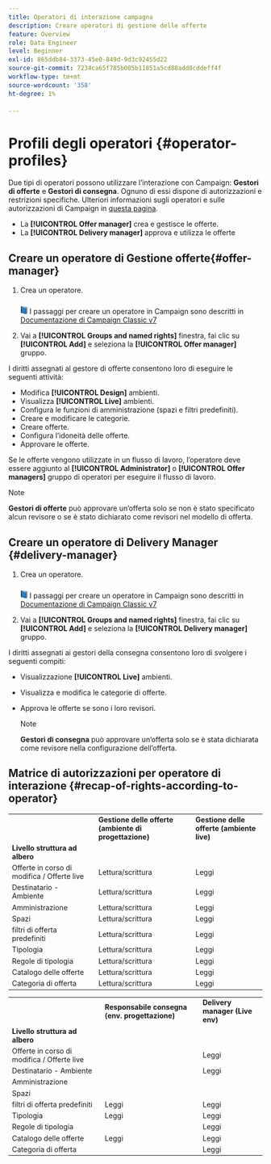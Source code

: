 ```yaml
---
title: Operatori di interazione campagna
description: Creare operatori di gestione delle offerte
feature: Overview
role: Data Engineer
level: Beginner
exl-id: 865ddb84-3373-45e0-849d-9d3c92455d22
source-git-commit: 7234ca65f785b005b11851a5cd88add8cddeff4f
workflow-type: tm+mt
source-wordcount: '358'
ht-degree: 1%

---
```


# Profili degli operatori {#operator-profiles}

Due tipi di operatori possono utilizzare l’interazione con Campaign: **Gestori di offerte** e **Gestori di consegna**. Ognuno di essi dispone di autorizzazioni e restrizioni specifiche. Ulteriori informazioni sugli operatori e sulle autorizzazioni di Campaign in [questa pagina](../start/permissions.md).

* La **[!UICONTROL Offer manager]** crea e gestisce le offerte.
* La **[!UICONTROL Delivery manager]** approva e utilizza le offerte

## Creare un operatore di Gestione offerte{#offer-manager}

1. Crea un operatore.

   ![](../assets/do-not-localize/book.png) I passaggi per creare un operatore in Campaign sono descritti in [Documentazione di Campaign Classic v7](https://experienceleague.adobe.com/docs/campaign-classic/using/getting-started/permissions/access-management-operators.html)

1. Vai a **[!UICONTROL Groups and named rights]** finestra, fai clic su **[!UICONTROL Add]** e seleziona la **[!UICONTROL Offer manager]** gruppo.

I diritti assegnati al gestore di offerte consentono loro di eseguire le seguenti attività:

* Modifica **[!UICONTROL Design]** ambienti.
* Visualizza **[!UICONTROL Live]** ambienti.
* Configura le funzioni di amministrazione (spazi e filtri predefiniti).
* Creare e modificare le categorie.
* Creare offerte.
* Configura l’idoneità delle offerte.
* Approvare le offerte.

Se le offerte vengono utilizzate in un flusso di lavoro, l’operatore deve essere aggiunto al **[!UICONTROL Administrator]** o **[!UICONTROL Offer managers]** gruppo di operatori per eseguire il flusso di lavoro.

>[!NOTE]
>
>**Gestori di offerte** può approvare un’offerta solo se non è stato specificato alcun revisore o se è stato dichiarato come revisori nel modello di offerta.

## Creare un operatore di Delivery Manager {#delivery-manager}

1. Crea un operatore.

   ![](../assets/do-not-localize/book.png) I passaggi per creare un operatore in Campaign sono descritti in [Documentazione di Campaign Classic v7](https://experienceleague.adobe.com/docs/campaign-classic/using/getting-started/permissions/access-management-operators.html)

1. Vai a **[!UICONTROL Groups and named rights]** finestra, fai clic su **[!UICONTROL Add]** e seleziona la **[!UICONTROL Delivery manager]** gruppo.

I diritti assegnati ai gestori della consegna consentono loro di svolgere i seguenti compiti:

* Visualizzazione **[!UICONTROL Live]** ambienti.
* Visualizza e modifica le categorie di offerte.
* Approva le offerte se sono i loro revisori.

   >[!NOTE]
   >
   >**Gestori di consegna** può approvare un’offerta solo se è stata dichiarata come revisore nella configurazione dell’offerta.

## Matrice di autorizzazioni per operatore di interazione {#recap-of-rights-according-to-operator}

<table> 
 <tbody> 
  <tr> 
   <td> </td> 
   <td> <strong>Gestione delle offerte (ambiente di progettazione)</strong><br /> </td> 
   <td> <strong>Gestione delle offerte (ambiente live)</strong><br /> </td> 
  </tr> 
  <tr> 
   <td> <strong>Livello struttura ad albero</strong><br /> </td> 
   <td> </td> 
   <td> </td> 
  </tr> 
  <tr> 
   <td> Offerte in corso di modifica / Offerte live<br /> </td> 
   <td> Lettura/scrittura<br /> </td> 
   <td> Leggi<br /> </td> 
  </tr> 
  <tr> 
   <td> Destinatario - Ambiente<br /> </td> 
   <td> Lettura/scrittura<br /> </td> 
   <td> Leggi<br /> </td> 
  </tr> 
  <tr> 
   <td> Amministrazione<br /> </td> 
   <td> Lettura/scrittura<br /> </td> 
   <td> Leggi<br /> </td> 
  </tr> 
  <tr> 
   <td> Spazi<br /> </td> 
   <td> Lettura/scrittura<br /> </td> 
   <td> Leggi<br /> </td> 
  </tr> 
  <tr> 
   <td> filtri di offerta predefiniti<br /> </td> 
   <td> Lettura/scrittura<br /> </td> 
   <td> Leggi<br /> </td> 
  </tr> 
  <tr> 
   <td> Tipologia<br /> </td> 
   <td> Lettura/scrittura<br /> </td> 
   <td> Leggi<br /> </td> 
  </tr> 
  <tr> 
   <td> Regole di tipologia<br /> </td> 
   <td> Lettura/scrittura<br /> </td> 
   <td> Leggi<br /> </td> 
  </tr> 
  <tr> 
   <td> Catalogo delle offerte<br /> </td> 
   <td> Lettura/scrittura<br /> </td> 
   <td> Leggi<br /> </td> 
  </tr> 
  <tr> 
   <td> Categoria di offerta<br /> </td> 
   <td> Lettura/scrittura<br /> </td> 
   <td> Leggi<br /> </td> 
  </tr> 
 </tbody> 
</table>

<table> 
 <tbody> 
  <tr> 
   <td> </td> 
   <td> <strong>Responsabile consegna (env. progettazione)</strong><br /> </td> 
   <td> <strong>Delivery manager (Live env)</strong><br /> </td> 
  </tr> 
  <tr> 
   <td> <strong>Livello struttura ad albero</strong><br /> </td> 
   <td> </td> 
   <td> </td> 
  </tr> 
  <tr> 
   <td> Offerte in corso di modifica / Offerte live<br /> </td> 
   <td> </td> 
   <td> Leggi<br /> </td> 
  </tr> 
  <tr> 
   <td> Destinatario - Ambiente<br /> </td> 
   <td> </td> 
   <td> Leggi<br /> </td> 
  </tr> 
  <tr> 
   <td> Amministrazione<br /> </td> 
   <td> </td> 
   <td> </td> 
  </tr> 
  <tr> 
   <td> Spazi<br /> </td> 
   <td> </td> 
   <td> </td> 
  </tr> 
  <tr> 
   <td> filtri di offerta predefiniti<br /> </td> 
   <td> Leggi<br /> </td> 
   <td> Leggi<br /> </td> 
  </tr> 
  <tr> 
   <td> Tipologia<br /> </td> 
   <td> Leggi<br /> </td> 
   <td> Leggi<br /> </td> 
  </tr> 
  <tr> 
   <td> Regole di tipologia<br /> </td> 
   <td> </td> 
   <td> Leggi<br /> </td> 
  </tr> 
  <tr> 
   <td> Catalogo delle offerte<br /> </td> 
   <td> Leggi<br /> </td> 
   <td> Leggi<br /> </td> 
  </tr> 
  <tr> 
   <td> Categoria di offerta<br /> </td> 
   <td> </td> 
   <td> Leggi<br /> </td> 
  </tr> 
 </tbody> 
</table>
